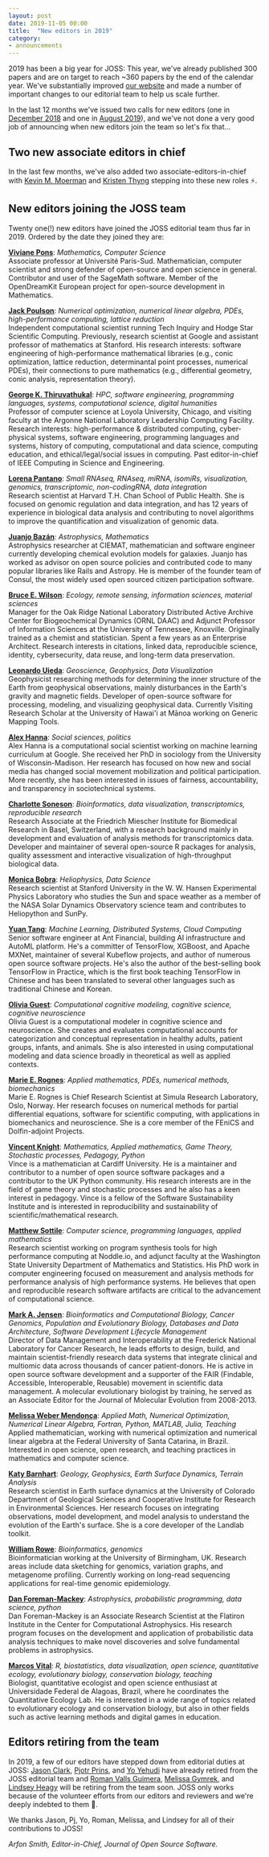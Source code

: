 ```yaml
---
layout: post
date: 2019-11-05 00:00
title:  "New editors in 2019"
category:
- announcements
---
```


2019 has been a big year for JOSS: This year, we've already published 300 papers and are on target to reach ~360 papers by the end of the calendar year. We've substantially improved [our website](https://joss.theoj.org) and made a number of important changes to our editorial team to help us scale further.

In the last 12 months we've issued two calls for new editors (one in [December 2018](https://blog.joss.theoj.org/2018/12/call-for-editors) and one in [August 2019](https://blog.joss.theoj.org/2019/08/call-for-editors)), and we've not done a very good job of announcing when new editors join the team so let's fix that...

## Two new associate editors in chief

In the last few months, we've also added two associate-editors-in-chief with [Kevin M. Moerman](https://kevinmoerman.org/) and [Kristen Thyng](http://kristenthyng.com/) stepping into these new roles ⚡.

## New editors joining the JOSS team

Twenty one(!) new editors have joined the JOSS editorial team thus far in 2019. Ordered by the date they joined they are:

[**Viviane Pons**](https://www.lri.fr/~pons/en/): _Mathematics, Computer Science_  
Associate professor at Université Paris-Sud. Mathematician, computer scientist and strong defender of open-source and open science in general. Contributor and user of the SageMath software. Member of the OpenDreamKit European project for open-source development in Mathematics.

[**Jack Poulson**](https://hodgestar.com/): _Numerical optimization, numerical linear algebra, PDEs, high-performance computing, lattice reduction_  
Independent computational scientist running Tech Inquiry and Hodge Star Scientific Computing. Previously, research scientist at Google and assistant professor of mathematics at Stanford. His research interests: software engineering of high-performance mathematical libraries (e.g., conic optimization, lattice reduction, determinantal point processes, numerical PDEs), their connections to pure mathematics (e.g., differential geometry, conic analysis, representation theory).

[**George K. Thiruvathukal**](https://luc.edu/cs/people/ftfaculty/gkt.shtml): _HPC, software engineering, programming languages, systems, computational science, digital humanities_  
Professor of computer science at Loyola University, Chicago, and visiting faculty at the Argonne National Laboratory Leadership Computing Facility. Research interests: high-performance & distributed computing, cyber-physical systems, software engineering, programming languages and systems, history of computing, computational and data science, computing education, and ethical/legal/social issues in computing. Past editor-in-chief of IEEE Computing in Science and Engineering.

[**Lorena Pantano**](https://lpantano.github.io/): _Small RNAseq, RNAseq, miRNA, isomiRs, visualization, genomics, transcriptomic, non-codingRNA, data integration_  
Research scientist at Harvard T.H. Chan School of Public Health. She is focused on genomic regulation and data integration, and has 12 years of experience in biological data analysis and contributing to novel algorithms to improve the quantification and visualization of genomic data.

[**Juanjo Bazán**](http://juanjobazan.com/): _Astrophysics, Mathematics_  
Astrophysics researcher at CIEMAT, mathematician and software engineer currently developing chemical evolution models for galaxies. Juanjo has worked as advisor on open source policies and contributed code to many popular libraries like Rails and Astropy. He is member of the founder team of Consul, the most widely used open sourced citizen participation software.

[**Bruce E. Wilson**](https://www.ornl.gov/staff-profile/bruce-e-wilson): _Ecology, remote sensing, information sciences, material sciences_  
Manager for the Oak Ridge National Laboratory Distributed Active Archive Center for Biogeochemical Dynamics (ORNL DAAC) and Adjunct Professor of Information Sciences at the University of Tennessee, Knoxville. Originally trained as a chemist and statistician. Spent a few years as an Enterprise Architect. Research interests in citations, linked data, reproducible science, identity, cybersecurity, data reuse, and long-term data preservation.

[**Leonardo Uieda**](https://www.leouieda.com/): _Geoscience, Geophysics, Data Visualization_  
Geophysicist researching methods for determining the inner structure of the Earth from geophysical observations, mainly disturbances in the Earth's gravity and magnetic fields. Developer of open-source software for processing, modeling, and visualizing geophysical data. Currently Visiting Research Scholar at the University of Hawai'i at Mānoa working on Generic Mapping Tools.

[**Alex Hanna**](http://alex-hanna.com/): _Social sciences, politics_  
Alex Hanna is a computational social scientist working on machine learning curriculum at Google. She received her PhD in sociology from the University of Wisconsin-Madison. Her research has focused on how new and social media has changed social movement mobilization and political participation. More recently, she has been interested in issues of fairness, accountability, and transparency in sociotechnical systems.

[**Charlotte Soneson**](http://csoneson.github.io/): _Bioinformatics, data visualization, transcriptomics, reproducible research_  
Research Associate at the Friedrich Miescher Institute for Biomedical Research in Basel, Switzerland, with a research background mainly in development and evaluation of analysis methods for transcriptomics data. Developer and maintainer of several open-source R packages for analysis, quality assessment and interactive visualization of high-throughput biological data.

[**Monica Bobra**](http://stanford.edu/~mbobra): _Heliophysics, Data Science_  
Research scientist at Stanford University in the W. W. Hansen Experimental Physics Laboratory who studies the Sun and space weather as a member of the NASA Solar Dynamics Observatory science team and contributes to Heliopython and SunPy.

[**Yuan Tang**](https://terrytangyuan.github.io/about/): _Machine Learning, Distributed Systems, Cloud Computing_  
Senior software engineer at Ant Financial, building AI infrastructure and AutoML platform. He's a committer of TensorFlow, XGBoost, and Apache MXNet, maintainer of several Kubeflow projects, and author of numerous open source software projects. He's also the author of the best-selling book TensorFlow in Practice, which is the first book teaching TensorFlow in Chinese and has been translated to several other languages such as traditional Chinese and Korean.

[**Olivia Guest**](http://oliviaguest.com/): _Computational cognitive modeling, cognitive science, cognitive neuroscience_  
Olivia Guest is a computational modeler in cognitive science and neuroscience. She creates and evaluates computational accounts for categorization and conceptual representation in healthy adults, patient groups, infants, and animals. She is also interested in using computational modeling and data science broadly in theoretical as well as applied contexts.

[**Marie E. Rognes**](http://marierognes.org/): _Applied mathematics, PDEs, numerical methods, biomechanics_  
Marie E. Rognes is Chief Research Scientist at Simula Research Laboratory, Oslo, Norway. Her research focuses on numerical methods for partial differential equations, software for scientific computing, with applications in biomechanics and neuroscience. She is a core member of the FEniCS and Dolfin-adjoint Projects.

[**Vincent Knight**](https://vknight.org/): _Mathematics, Applied mathematics, Game Theory, Stochastic processes, Pedagogy, Python_  
Vince is a mathematician at Cardiff University. He is a maintainer and contributor to a number of open source software packages and a contributor to the UK Python community. His research interests are in the field of game theory and stochastic processes and he also has a keen interest in pedagogy. Vince is a fellow of the Software Sustainability Institute and is interested in reproducibility and sustainability of scientific/mathematical research.

[**Matthew Sottile**](http://noddle.io/): _Computer science, programming languages, applied mathematics_  
Research scientist working on program synthesis tools for high performance computing at Noddle.io, and adjunct faculty at the Washington State University Department of Mathematics and Statistics. His PhD work in computer engineering focused on measurement and analysis methods for performance analysis of high performance systems. He believes that open and reproducible research software artifacts are critical to the advancement of computational science.

[**Mark A. Jensen**](https://orcid.org/0000-0001-5215-101X): _Bioinformatics and Computational Biology, Cancer Genomics, Population and Evolutionary Biology, Databases and Data Architecture, Software Development Lifecycle Management_  
Director of Data Management and Interoperability at the Frederick National Laboratory for Cancer Research, he leads efforts to design, build, and maintain scientist-friendly research data systems that integrate clinical and multiomic data across thousands of cancer patient-donors. He is active in open source software development and a supporter of the FAIR (Findable, Accessible, Interoperable, Reusable) movement in scientific data management. A molecular evolutionary biologist by training, he served as an Associate Editor for the Journal of Molecular Evolution from 2008-2013.

[**Melissa Weber Mendonça**](http://mtm.ufsc.br/~melissa): _Applied Math, Numerical Optimization, Numerical Linear Algebra, Fortran, Python, MATLAB, Julia, Teaching_  
Applied mathematician, working with numerical optimization and numerical linear algebra at the Federal University of Santa Catarina, in Brazil. Interested in open science, open research, and teaching practices in mathematics and computer science.

[**Katy Barnhart**](https://github.com/kbarnhart): _Geology, Geophysics, Earth Surface Dynamics, Terrain Analysis_  
Research scientist in Earth surface dynamics at the University of Colorado Department of Geological Sciences and Cooperative Institute for Research in Environmental Sciences. Her research focuses on integrating observations, model development, and model analysis to understand the evolution of the Earth's surface. She is a core developer of the Landlab toolkit.

[**William Rowe**](http://willrowe.net/): _Bioinformatics, genomics_  
Bioinformatician working at the University of Birmingham, UK. Research areas include data sketching for genomics, variation graphs, and metagenome profiling. Currently working on long-read sequencing applications for real-time genomic epidemiology.

[**Dan Foreman-Mackey**](https://dfm.io/): _Astrophysics, probabilistic programming, data science, python_  
Dan Foreman-Mackey is an Associate Research Scientist at the Flatiron Institute in the Center for Computational Astrophysics. His research program focuses on the development and application of probabilistic data analysis techniques to make novel discoveries and solve fundamental problems in astrophysics.

[**Marcos Vital**](https://marcosvital.github.io/): _R, biostatistics, data visualization, open science, quantitative ecology, evolutionary biology, conservation biology, teaching_  
Biologist, quantitative ecologist and open science enthusiast at Universidade Federal de Alagoas, Brazil, where he coordinates the Quantitative Ecology Lab. He is interested in a wide range of topics related to evolutionary ecology and conservation biology, but also in other fields such as active learning methods and digital games in education.

## Editors retiring from the team

In 2019, a few of our editors have stepped down from editorial duties at JOSS: [Jason Clark](http://www.jasonclark.info/), [Pjotr Prins](http://thebird.nl/), and [Yo Yehudi](http://yo-yehudi.com/) have already retired from the JOSS editorial team and [Roman Valls Guimera](http://twitter.com/braincode), [Melissa Gymrek](http://gymreklab.com/), and [Lindsey Heagy](http://lindseyjh.ca/) will be retiring from the team soon. JOSS only works because of the volunteer efforts from our editors and reviewers and we're deeply indebted to them 💖.

We thanks Jason, Pj, Yo, Roman, Melissa, and Lindsey for all of their contributions to JOSS!

_Arfon Smith, Editor-in-Chief, Journal of Open Source Software._

